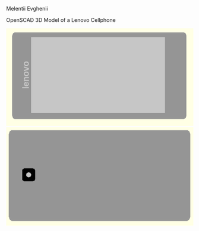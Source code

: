 Melentii Evghenii

OpenSCAD 3D Model of a Lenovo Cellphone

<img src="lenovo_front.PNG" />
<img src="lenovo_back.PNG" />
